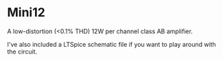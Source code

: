 # Mini12

A low-distortion (<0.1% THD) 12W per channel class AB amplifier.

I've also included a LTSpice schematic file if you want to play around with the circuit.
